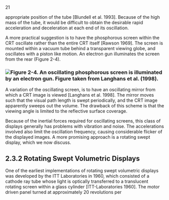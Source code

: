 21

appropriate position of the tube [Blundell et al. 1993]. Because of the high mass of the tube, it would be difficult to obtain the desirable rapid acceleration and deceleration at each end of its oscillation.

A more practical suggestion is to have the phosphorous screen within the CRT oscillate rather than the entire CRT itself [Rawson 1969]. The screen is mounted within a vacuum tube behind a transparent viewing globe, and oscillates with a piston like motion. An electron gun illuminates the screen from the rear (Figure 2-4).

### ![Figure 2-4. An oscillating phosphorous screen is illuminated by an electron gun. Figure taken from Langhans et al. (1998).](#)

A variation of the oscillating screen, is to have an oscillating mirror from which a CRT image is viewed [Langhans et al. 1998]. The mirror moves such that the visual path length is swept periodically, and the CRT image apparently sweeps out the volume. The drawback of this scheme is that the viewing angle is limited to the reflective surface coverage.

Because of the inertial forces required for oscillating screens, this class of displays generally has problems with vibration and noise. The accelerations involved also limit the oscillation frequency, causing considerable flicker of the displayed images. A more promising approach is a rotating swept display, which we now discuss.

## 2.3.2 Rotating Swept Volumetric Displays

One of the earliest implementations of rotating swept volumetric displays was developed by the ITT Laboratories in 1960, which consisted of a cathode ray tube whose light is optically transferred to a translucent rotating screen within a glass cylinder [ITT-Laboratories 1960]. The motor driven panel turned at approximately 20 revolutions per